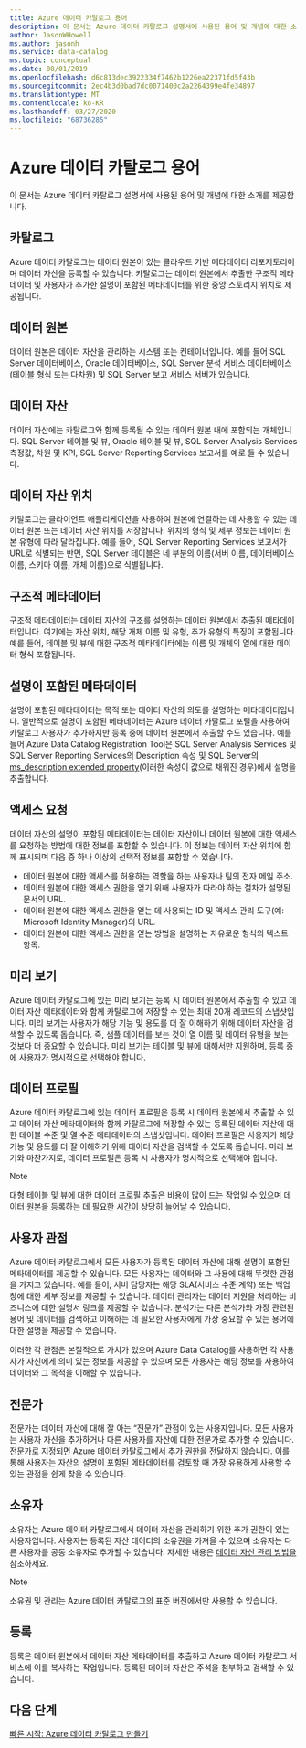 ```yaml
---
title: Azure 데이터 카탈로그 용어
description: 이 문서는 Azure 데이터 카탈로그 설명서에 사용된 용어 및 개념에 대한 소개를 제공합니다.
author: JasonWHowell
ms.author: jasonh
ms.service: data-catalog
ms.topic: conceptual
ms.date: 08/01/2019
ms.openlocfilehash: d6c813dec3922334f7462b1226ea22371fd5f43b
ms.sourcegitcommit: 2ec4b3d0bad7dc0071400c2a2264399e4fe34897
ms.translationtype: MT
ms.contentlocale: ko-KR
ms.lasthandoff: 03/27/2020
ms.locfileid: "68736285"
---
```

# <a name="azure-data-catalog-terminology"></a>Azure 데이터 카탈로그 용어

이 문서는 Azure 데이터 카탈로그 설명서에 사용된 용어 및 개념에 대한 소개를 제공합니다.

## <a name="catalog"></a>카탈로그

Azure 데이터 카탈로그는 데이터 원본이 있는 클라우드 기반 메타데이터 리포지토리이며 데이터 자산을 등록할 수 있습니다. 카탈로그는 데이터 원본에서 추출한 구조적 메타데이터 및 사용자가 추가한 설명이 포함된 메타데이터를 위한 중앙 스토리지 위치로 제공됩니다.

## <a name="data-source"></a>데이터 원본

데이터 원본은 데이터 자산을 관리하는 시스템 또는 컨테이너입니다. 예를 들어 SQL Server 데이터베이스, Oracle 데이터베이스, SQL Server 분석 서비스 데이터베이스(테이블 형식 또는 다차원) 및 SQL Server 보고 서비스 서버가 있습니다.

## <a name="data-asset"></a>데이터 자산

데이터 자산에는 카탈로그와 함께 등록될 수 있는 데이터 원본 내에 포함되는 개체입니다. SQL Server 테이블 및 뷰, Oracle 테이블 및 뷰, SQL Server Analysis Services 측정값, 차원 및 KPI, SQL Server Reporting Services 보고서를 예로 들 수 있습니다.

## <a name="data-asset-location"></a>데이터 자산 위치

카탈로그는 클라이언트 애플리케이션을 사용하여 원본에 연결하는 데 사용할 수 있는 데이터 원본 또는 데이터 자산 위치를 저장합니다. 위치의 형식 및 세부 정보는 데이터 원본 유형에 따라 달라집니다. 예를 들어, SQL Server Reporting Services 보고서가 URL로 식별되는 반면, SQL Server 테이블은 네 부분의 이름(서버 이름, 데이터베이스 이름, 스키마 이름, 개체 이름)으로 식별됩니다.

## <a name="structural-metadata"></a>구조적 메타데이터

구조적 메타데이터는 데이터 자산의 구조를 설명하는 데이터 원본에서 추출된 메타데이터입니다. 여기에는 자산 위치, 해당 개체 이름 및 유형, 추가 유형의 특징이 포함됩니다. 예를 들어, 테이블 및 뷰에 대한 구조적 메타데이터에는 이름 및 개체의 열에 대한 데이터 형식 포함됩니다.

## <a name="descriptive-metadata"></a>설명이 포함된 메타데이터

설명이 포함된 메타데이터는 목적 또는 데이터 자산의 의도를 설명하는 메타데이터입니다. 일반적으로 설명이 포함된 메타데이터는 Azure 데이터 카탈로그 포털을 사용하여 카탈로그 사용자가 추가하지만 등록 중에 데이터 원본에서 추출할 수도 있습니다. 예를 들어 Azure Data Catalog Registration Tool은 SQL Server Analysis Services 및 SQL Server Reporting Services의 Description 속성 및 SQL Server의 [ms_description extended property](https://technet.microsoft.com/library/ms190243.aspx)(이러한 속성이 값으로 채워진 경우)에서 설명을 추출합니다.

## <a name="request-access"></a>액세스 요청

데이터 자산의 설명이 포함된 메타데이터는 데이터 자산이나 데이터 원본에 대한 액세스를 요청하는 방법에 대한 정보를 포함할 수 있습니다. 이 정보는 데이터 자산 위치에 함께 표시되며 다음 중 하나 이상의 선택적 정보를 포함할 수 있습니다.

* 데이터 원본에 대한 액세스를 허용하는 역할을 하는 사용자나 팀의 전자 메일 주소.
* 데이터 원본에 대한 액세스 권한을 얻기 위해 사용자가 따라야 하는 절차가 설명된 문서의 URL.
* 데이터 원본에 대한 액세스 권한을 얻는 데 사용되는 ID 및 액세스 관리 도구(예: Microsoft Identity Manager)의 URL.
* 데이터 원본에 대한 액세스 권한을 얻는 방법을 설명하는 자유로운 형식의 텍스트 항목.

## <a name="preview"></a>미리 보기

Azure 데이터 카탈로그에 있는 미리 보기는 등록 시 데이터 원본에서 추출할 수 있고 데이터 자산 메타데이터와 함께 카탈로그에 저장할 수 있는 최대 20개 레코드의 스냅샷입니다. 미리 보기는 사용자가 해당 기능 및 용도를 더 잘 이해하기 위해 데이터 자산을 검색할 수 있도록 돕습니다. 즉, 샘플 데이터를 보는 것이 열 이름 및 데이터 유형을 보는 것보다 더 중요할 수 있습니다.
미리 보기는 테이블 및 뷰에 대해서만 지원하며, 등록 중에 사용자가 명시적으로 선택해야 합니다.

## <a name="data-profile"></a>데이터 프로필

Azure 데이터 카탈로그에 있는 데이터 프로필은 등록 시 데이터 원본에서 추출할 수 있고 데이터 자산 메타데이터와 함께 카탈로그에 저장할 수 있는 등록된 데이터 자산에 대한 테이블 수준 및 열 수준 메타데이터의 스냅샷입니다. 데이터 프로필은 사용자가 해당 기능 및 용도를 더 잘 이해하기 위해 데이터 자산을 검색할 수 있도록 돕습니다. 미리 보기와 마찬가지로, 데이터 프로필은 등록 시 사용자가 명시적으로 선택해야 합니다.

> [!NOTE]
> 대형 테이블 및 뷰에 대한 데이터 프로필 추출은 비용이 많이 드는 작업일 수 있으며 데이터 원본을 등록하는 데 필요한 시간이 상당히 늘어날 수 있습니다.


## <a name="user-perspective"></a>사용자 관점

Azure 데이터 카탈로그에서 모든 사용자가 등록된 데이터 자산에 대해 설명이 포함된 메타데이터를 제공할 수 있습니다. 모든 사용자는 데이터와 그 사용에 대해 뚜렷한 관점을 가지고 있습니다. 예를 들어, 서버 담당자는 해당 SLA(서비스 수준 계약) 또는 백업 창에 대한 세부 정보를 제공할 수 있습니다. 데이터 관리자는 데이터 지원을 처리하는 비즈니스에 대한 설명서 링크를 제공할 수 있습니다. 분석가는 다른 분석가와 가장 관련된 용어 및 데이터를 검색하고 이해하는 데 필요한 사용자에게 가장 중요할 수 있는 용어에 대한 설명을 제공할 수 있습니다.

이러한 각 관점은 본질적으로 가치가 있으며 Azure Data Catalog를 사용하면 각 사용자가 자신에게 의미 있는 정보를 제공할 수 있으며 모든 사용자는 해당 정보를 사용하여 데이터와 그 목적을 이해할 수 있습니다.

## <a name="expert"></a>전문가

전문가는 데이터 자산에 대해 잘 아는 “전문가” 관점이 있는 사용자입니다. 모든 사용자는 사용자 자신을 추가하거나 다른 사용자를 자산에 대한 전문가로 추가할 수 있습니다. 전문가로 지정되면 Azure 데이터 카탈로그에서 추가 권한을 전달하지 않습니다. 이를 통해 사용자는 자산의 설명이 포함된 메타데이터를 검토할 때 가장 유용하게 사용할 수 있는 관점을 쉽게 찾을 수 있습니다.

## <a name="owner"></a>소유자

소유자는 Azure 데이터 카탈로그에서 데이터 자산을 관리하기 위한 추가 권한이 있는 사용자입니다. 사용자는 등록된 자산 데이터의 소유권을 가져올 수 있으며 소유자는 다른 사용자를 공동 소유자로 추가할 수 있습니다. 자세한 내용은 [데이터 자산 관리 방법을](data-catalog-how-to-manage.md) 참조하세요.  

> [!NOTE]
> 소유권 및 관리는 Azure 데이터 카탈로그의 표준 버전에서만 사용할 수 있습니다.

## <a name="registration"></a>등록

등록은 데이터 원본에서 데이터 자산 메타데이터를 추출하고 Azure 데이터 카탈로그 서비스에 이를 복사하는 작업입니다. 등록된 데이터 자산은 주석을 첨부하고 검색할 수 있습니다.

## <a name="next-steps"></a>다음 단계

[빠른 시작: Azure 데이터 카탈로그 만들기](data-catalog-get-started.md) 
